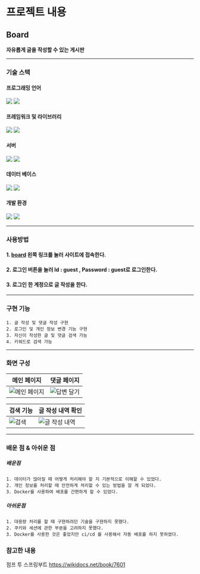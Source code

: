 # 프로젝트 내용

  ## Board
  **자유롭게 글을 작성할 수 있는 게시판**

  ------
  ### 기술 스택 
  #### 프로그래밍 언어
  <img src="https://img.shields.io/badge/java-007396?style=for-the-badge&logo=java&logoColor=white"></a>  <img src="https://img.shields.io/badge/javascript-F7DF1E?style=for-the-badge&logo=javascript&logoColor=black"></a>
  #### 프레임워크 및 라이브러리
  <img src="https://img.shields.io/badge/spring boot-6DB33F?style=for-the-badge&logo=springboot&logoColor=white"></a>  <img src="https://img.shields.io/badge/thymeleaf-005F0F?style=for-the-badge&logo=thymeleaf&logoColor=white"></a>
  #### 서버
  <img src="https://img.shields.io/badge/amazon ec2-FF9900?style=for-the-badge&logo=amazonec2&logoColor=white"></a>  <img src="https://img.shields.io/badge/apache tomcat-F8DC75?style=for-the-badge&logo=apachetomcat&logoColor=white"></a>
  #### 데이터 베이스
  <img src="https://img.shields.io/badge/mysql-4479A1?style=for-the-badge&logo=mysql&logoColor=white"></a>  <img src="https://img.shields.io/badge/amazon rds-527FFF?style=for-the-badge&logo=amazonrds&logoColor=white"></a> 
  #### 개발 환경
  <img src="https://img.shields.io/badge/intellij idea-000000?style=for-the-badge&logo=intellijidea&logoColor=white"></a>  <img src="https://img.shields.io/badge/linux-FCC624?style=for-the-badge&logo=linux&logoColor=white"></a>
  
  -----
  ### 사용방법
  #### <p>1. <a href ="http://ec2-15-164-58-170.ap-northeast-2.compute.amazonaws.com:8080">board</a> 왼쪽 링크를 눌러 사이트에 접속한다.</p>
  #### <p>2. 로그인 버튼을 눌러 Id : guest , Password : guest로 로그인한다.</p>
  #### <p>3. 로그인 한 계정으로 글 작성을 한다.</p>
  
  -----
  ### 구현 기능
    1. 글 작성 및 댓글 작성 구현
    2. 로그인 및 개인 정보 변경 기능 구현
    3. 자신이 작성한 글 및 댓글 검색 가능
    4. 키워드로 검색 가능
  -----
  ### 화면 구성
  
  |메인 페이지|댓글 페이지|
  |---|---|
  |![메인 페이지](https://github.com/user-attachments/assets/6b85c915-b617-4a64-a6d2-1306f555feae)| ![답변 달기](https://github.com/user-attachments/assets/11e7e970-c848-4d1e-8aa7-5f355f6b5025)|
 
  |검색 기능|글 작성 내역 확인|
  |---|---|
  |![검색](https://github.com/user-attachments/assets/0a1fbc9e-b802-4b8a-8ecc-73e5d281fa0b)|![글 작성 내역](https://github.com/user-attachments/assets/65fa0fd9-d573-4c80-ab67-19ac6e48b437)|


  -----
  ### 배운 점 & 아쉬운 점
  ##### 배운점  
    1. 데이터가 많아질 때 어떻게 처리해야 할 지 기본적으로 이해할 수 있었다.
    2. 개인 정보를 처리할 때 안전하게 처리할 수 있는 방법을 알 게 되었다.
    3. Docker를 사용하여 배포를 간편하게 할 수 있었다.
  ##### 아쉬운점
    1. 대용량 처리를 할 때 구현하려던 기술을 구현하지 못했다.
    2. 쿠키와 세션에 관한 부분을 고려하지 못했다.
    3. Docker를 사용한 것은 좋았지만 ci/cd 를 사용해서 자동 배포를 하지 못하였다.
### 참고한 내용
점프 투 스프링부트 https://wikidocs.net/book/7601
